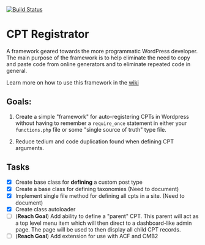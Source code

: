 [![Build Status](https://travis-ci.com/AnaliaMok/cpt-registrator.svg?branch=master)](https://travis-ci.com/AnaliaMok/cpt-registrator)

# CPT Registrator

A framework geared towards the more programmatic WordPress developer. The main purpose of the framework is to help eliminate the need to copy and paste code from online generators and to eliminate repeated code in general.

Learn more on how to use this framework in the [wiki](https://github.com/AnaliaMok/cpt-registrator/wiki/Basic-Usage)

## Goals:

1. Create a simple "framework" for auto-registering CPTs in Wordpress without having to remember a `require_once` statement in either your `functions.php` file or some "single source of truth" type file.

2. Reduce tedium and code duplication found when defining CPT arguments.

## Tasks

- [x] Create base class for **defining** a custom post type
- [x] Create a base class for defining taxonomies (Need to document)
- [x] Implement single file method for defining all cpts in a site. (Need to document)
- [x] Create class autoloader
- [ ] (**Reach Goal**) Add ability to define a "parent" CPT. This parent will act as a top level menu item which will then direct to a dashboard-like admin page. The page will be used to then display all child CPT records.
- [ ] (**Reach Goal**) Add extension for use with ACF and CMB2
